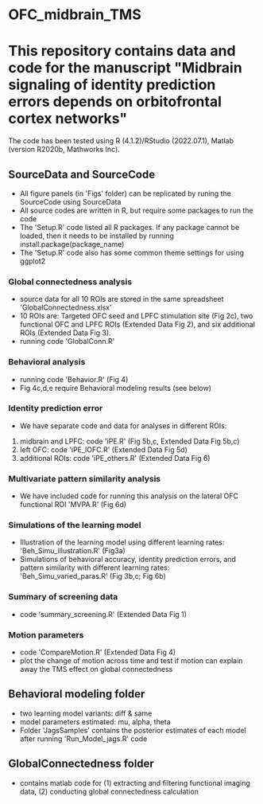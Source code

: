 # OFC_midbrain_TMS


# This repository contains data and code for the manuscript "Midbrain signaling of identity prediction errors depends on orbitofrontal cortex networks"

The code has been tested using R (4.1.2)/RStudio (2022.07.1), Matlab (version R2020b, Mathworks Inc).

## SourceData and SourceCode

- All figure panels (in 'Figs' folder) can be replicated by runing the SourceCode using SourceData
- All source codes are written in R, but require some packages to run the code
- The 'Setup.R' code listed all R packages. If any package cannot be loaded, then it needs to be installed by running install.package(package_name)
- The 'Setup.R' code also has some common theme settings for using ggplot2

### Global connectedness analysis
- source data for all 10 ROIs are stored in the same spreadsheet 'GlobalConnectedness.xlsx'
- 10 ROIs are: Targeted OFC seed and LPFC stimulation site (Fig 2c), two functional OFC and LPFC ROIs (Extended Data Fig 2), and six additional ROIs (Extended Data Fig 3).
- running code 'GlobalConn.R'

### Behavioral analysis
- running code 'Behavior.R' (Fig 4)
- Fig 4c,d,e require Behavioral modeling results (see below)

### Identity prediction error
- We have separate code and data for analyses in different ROIs:
1. midbrain and LPFC: code 'iPE.R' (Fig 5b,c, Extended Data Fig 5b,c)
2. left OFC: code 'iPE_lOFC.R' (Extended Data Fig 5d)
3. additional ROIs: code 'iPE_others.R' (Extended Data Fig 6)

### Multivariate pattern similarity analysis
- We have included code for running this analysis on the lateral OFC functional ROI 'MVPA.R' (Fig 6d)

### Simulations of the learning model
- Illustration of the learning model using different learning rates: 'Beh_Simu_illustration.R' (Fig3a)
- Simulations of behavioral accuracy, identity prediction errors, and pattern similarity with different learning rates: 'Beh_Simu_varied_paras.R' (Fig 3b,c; Fig 6b)

### Summary of screening data
- code 'summary_screening.R' (Extended Data Fig 1)

### Motion parameters
- code 'CompareMotion.R' (Extended Data Fig 4)
- plot the change of motion across time and test if motion can explain away the TMS effect on global connectedness

## Behavioral modeling folder
- two learning model variants: diff & same
- model parameters estimated: mu, alpha, theta
- Folder 'JagsSamples' contains the posterior estimates of each model after running 'Run_Model_jags.R' code

## GlobalConnectedness folder
- contains matlab code for (1) extracting and filtering functional imaging data, (2) conducting global connectedness calculation




